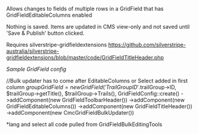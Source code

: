 Allows changes to fields of multiple rows in a GridField that has GridFieldEditableColumns enabled

Nothing is saved. Items are updated in CMS view-only and not saved until 'Save & Publish' button clicked.

Requires silverstripe-gridfieldextensions
https://github.com/silverstripe-australia/silverstripe-gridfieldextensions/blob/master/code/GridFieldTitleHeader.php

*Sample GridField config*

//Bulk updater has to come after EditableColumns or Select added in first column
$groupGridField = new GridField(
                        'TrailGroupID'.$trailGroup->ID,
                        $trailGroup->getTitle(),
                        $trailGroup->Trails(),
                        GridFieldConfig::create()
                            ->addComponent(new GridFieldToolbarHeader())
                            ->addComponent(new GridFieldEditableColumns())
                            ->addComponent(new GridFieldTitleHeader())
                            ->addComponent(new CmcGridFieldBulkUpdater())


*lang and select all code pulled from GridFieldBulkEditingTools


